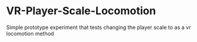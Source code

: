 # VR-Player-Scale-Locomotion
Simple prototype experiment that tests changing the player scale to as a vr locomotion method
